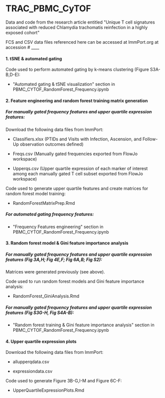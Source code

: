 # TRAC_PBMC_CyTOF

Data and code from the research article entitled "Unique T cell signatures associated with reduced Chlamydia trachomatis reinfection in a highly exposed cohort"

FCS and CSV data files referenced here can be accessed at ImmPort.org at accession \# \_\_\_\_

#### 1. tSNE & automated gating

Code used to perform automated gating by k-means clustering (Figure S3A-B,D-E):

-   "Automated gating & tSNE visualization" section in PBMC_CYTOF_RandomForest_Frequency.ipynb 

#### 2. Feature engineering and random forest training matrix generation

##### For manually gated frequency features and upper quartile expression features:

Download the following data files from ImmPort:

-   Classifiers.xlsx (PTIDs and Visits with Infection, Ascension, and Follow-Up observation outcomes defined)

-   Freqs.csv (Manually gated frequencies exported from FlowJo workspace)

-   Upperqs.csv (Upper quartile expression of each marker of interest among each manually gated T cell subset exported from FlowJo workspace)

Code used to generate upper quartile features and create matrices for random forest model training:

-   RandomForestMatrixPrep.Rmd

##### For automated gating frequency features:

-   "Frequency Features engineering" section in PBMC_CYTOF_RandomForest_Frequency.ipynb 

#### 3. Random forest model & Gini feature importance analysis

##### For manually gated frequency features and upper quartile expression features (Fig 3A,H; Fig 4E,F; Fig 6A,B; Fig S2):

Matrices were generated previously (see above).

Code used to run random forest models and Gini feature importance analysis:

-   RandomForest_GiniAnalysis.Rmd

##### For manually gated frequency features and upper quartile expression features (Fig S3G-H, Fig S4A-B):

-   "Random forest training & Gini feature importance analysis" section in PBMC_CYTOF_RandomForest_Frequency.ipynb 

#### 4. Upper quartile expression plots

Download the following data files from ImmPort:

-   allupperqdata.csv

-   expressiondata.csv

Code used to generate Figure 3B-G,I-M and Figure 6C-F:

-   UpperQuartileExpressionPlots.Rmd

